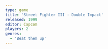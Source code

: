 ```yaml
---
type: game
title: 'Street Fighter III : Double Impact'
released: 1999
editor: Capcom
players: 2
genres:
  - 'Beat them up'
---
```

